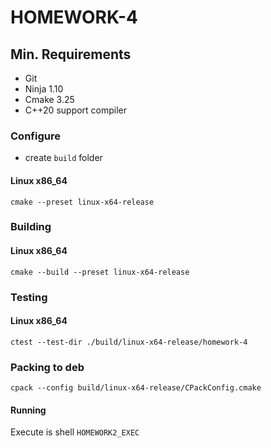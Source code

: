 # HOMEWORK-4

## Min. Requirements

+ Git
+ Ninja 1.10
+ Cmake 3.25
+ C++20 support compiler

### Configure

* create `build` folder

#### Linux x86_64

`cmake --preset linux-x64-release`

### Building

#### Linux x86_64

`cmake --build --preset linux-x64-release`


### Testing

#### Linux x86_64

`ctest --test-dir ./build/linux-x64-release/homework-4`

### Packing to deb

`cpack --config build/linux-x64-release/CPackConfig.cmake`

#### Running

Execute is shell `HOMEWORK2_EXEC`

